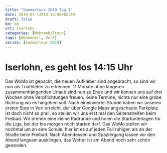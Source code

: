 ```yaml
---
title: "Sommertour 2019 Tag 1"
date: 2019-07-13T14:15:00+02:00
draft: false
km: km
ort: Iserlohn
categories: [Wohnmobiltour]
tags: [Wohnmobil, Verl]
series: [Sommertour 2019]
---
```

# Iserlohn, es geht los 14:15 Uhr

Das WoMo ist gepackt, die neuen Aufkleber sind angebracht, so sind wir nun als Triathleten zu erkennen.
11 Monate ohne <!-- more --> längeren zusammenhängenden Urlaub sind nun zu Ende und wir können uns auf drei Wochen ohne Verpflichtungen freuen. Keine Termine, nichts nur eine grobe Richtung wo es hingehen soll.
Nach eineinviertel Stunde haben wir unseren ersten Stop in Verl erreicht, der über Google Maps angeschaute Parkplatz ist doch nicht so prall, so stellen wir uns erst mal den Seitenstreifen beim Freibad. Wir drehen eine kleine Radrunde und holen die Startunterlagen für die Liga, bei der Ina morgen noch starten darf. 
Das WoMo stellen wir nochmal um an eine Schule, hier ist es auf jeden Fall ruhiger, als an der Straße beim Freibad. Nach Abendessen und Spaziergang lassen wir den Abend langsam ausklingen, das Wetter ist am Abend noch sehr schön geworden.




